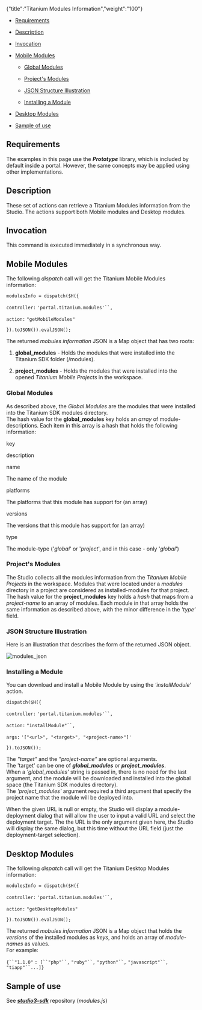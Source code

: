 {"title":"Titanium Modules Information","weight":"100"} 

*   [Requirements](#Requirements)
    
*   [Description](#Description)
    
*   [Invocation](#Invocation)
    
*   [Mobile Modules](#MobileModules)
    
    *   [Global Modules](#GlobalModules)
        
    *   [Project's Modules](#Project'sModules)
        
    *   [JSON Structure Illustration](#JSONStructureIllustration)
        
    *   [Installing a Module](#InstallingaModule)
        
*   [Desktop Modules](#DesktopModules)
    
*   [Sample of use](#Sampleofuse)
    

## Requirements

The examples in this page use the _**Prototype**_ library, which is included by default inside a portal. However, the same concepts may be applied using other implementations.

## Description

These set of actions can retrieve a Titanium Modules information from the Studio. The actions support both Mobile modules and Desktop modules.

## Invocation

This command is executed immediately in a synchronous way.

## Mobile Modules

The following _dispatch_ call will get the Titanium Mobile Modules information:

`modulesInfo = dispatch($H({`

`controller:` `'portal.titanium.modules'``,`

`action:` `"getMobileModules"`

`}).toJSON()).evalJSON();`

The returned _mobules information_ JSON is a Map object that has two roots:

1.  **global\_modules** - Holds the modules that were installed into the Titanium SDK folder (<sdk-dir>/modules).
    
2.  **project\_modules** - Holds the modules that were installed into the opened _Titanium Mobile Projects_ in the workspace.
    

### Global Modules

As described above, the _Global Modules_ are the modules that were installed into the Titanium SDK modules directory.  
The hash value for the **global\_modules** key holds an _array_ of module-descriptions. Each item in this array is a hash that holds the following information:

key

description

name

The name of the module

platforms

The platforms that this module has support for (an array)

versions

The versions that this module has support for (an array)

type

The module-type ('_global_' or '_project_', and in this case - only '_global_')

### Project's Modules

The Studio collects all the modules information from the _Titanium Mobile Projects_ in the workspace. Modules that were located under a _modules_ directory in a project are considered as installed-modules for that project.  
The hash value for the **project\_modules** key holds a _hash_ that maps from a _project-name_ to an array of modules. Each module in that array holds the same information as described above, with the minor difference in the _'type'_ field.

### JSON Structure Illustration

Here is an illustration that describes the form of the returned JSON object.

![modules_json](/Images/appc/download/attachments/30083163/modules_json.png)

### Installing a Module

You can download and install a Mobile Module by using the _'installModule'_ action.

`dispatch($H({`

`controller:` `'portal.titanium.modules'``,`

`action:` `"installModule"``,`

`args:` `'["<url>", "<target>", "<project-name>"]'`

`}).toJSON());`

The _"target"_ and the _"project-name"_ are optional arguments.  
The 'target' can be one of _**global\_modules**_ or _**project\_modules**_.  
When a _'global\_modules'_ string is passed in, there is no need for the last argument, and the module will be downloaded and installed into the global space (the Titanium SDK modules directory).  
The _'project\_modules'_ argument required a third argument that specify the project name that the module will be deployed into.

When the given URL is null or empty, the Studio will display a module-deployment dialog that will allow the user to input a valid URL and select the deployment target. The the URL is the only argument given here, the Studio will display the same dialog, but this time without the URL field (just the deployment-target selection).

## Desktop Modules

The following _dispatch_ call will get the Titanium Desktop Modules information:

`modulesInfo = dispatch($H({`

`controller:` `'portal.titanium.modules'``,`

`action:` `"getDesktopModules"`

`}).toJSON()).evalJSON();`

The returned _mobules information_ JSON is a Map object that holds the _versions_ of the installed modules as _keys_, and holds an array of _module-names_ as values.  
For example:

`{``"1.1.0"` `: [``"php"``,` `"ruby"``,` `"python"``,` `"javascript"``,` `"tiapp"``...]}`

## Sample of use

See _**[studio3-sdk](https://github.com/aptana/studio3-sdk)**_ repository (_modules.js_)